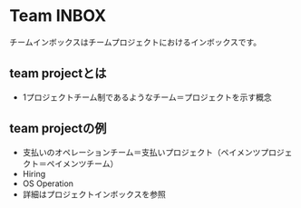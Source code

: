 # Team INBOX

チームインボックスはチームプロジェクトにおけるインボックスです。

## team projectとは
- 1プロジェクトチーム制であるようなチーム＝プロジェクトを示す概念

## team projectの例
- 支払いのオペレーションチーム＝支払いプロジェクト（ペイメンツプロジェクト＝ペイメンツチーム）
- Hiring
- OS Operation
- 詳細はプロジェクトインボックスを参照

